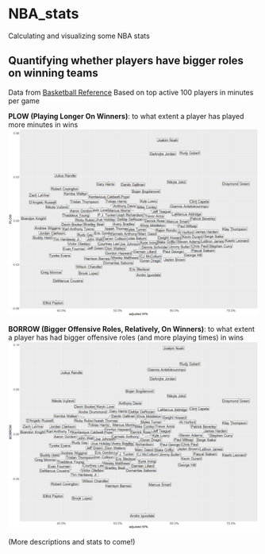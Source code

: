 # NBA_stats
Calculating and visualizing some NBA stats

## Quantifying whether players have bigger roles on winning teams
Data from [Basketball Reference](https://www.basketball-reference.com/)
Based on top active 100 players in minutes per game

**PLOW (Playing Longer On Winners)**: 
to what extent a player has played more minutes in wins
![This is an image](https://raw.githubusercontent.com/sheng-fu/NBA_stats/main/PLOW.png)

**BORROW (Bigger Offensive Roles, Relatively, On Winners)**: 
to what extent a player has had bigger offensive roles (and more playing times) in wins
![This is an image](https://raw.githubusercontent.com/sheng-fu/NBA_stats/main/BORROW.png)

(More descriptions and stats to come!)
